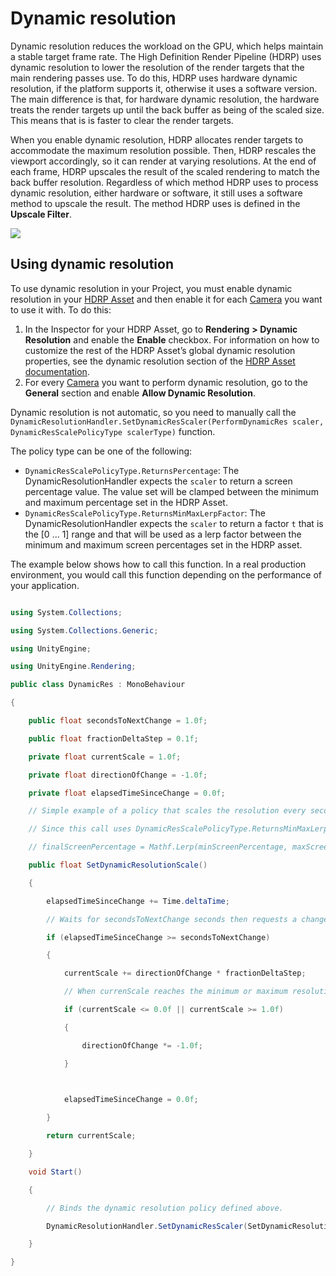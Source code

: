 # Dynamic resolution

Dynamic resolution reduces the workload on the GPU, which helps maintain a stable target frame rate. The High Definition Render Pipeline (HDRP) uses dynamic resolution to lower the resolution of the render targets that the main rendering passes use. To do this, HDRP uses hardware dynamic resolution, if the platform supports it, otherwise it uses a software version. The main difference is that, for hardware dynamic resolution, the hardware treats the render targets up until the back buffer as being of the scaled size. This means that is is faster to clear the render targets.

When you enable dynamic resolution, HDRP allocates render targets to accommodate the maximum resolution possible. Then, HDRP rescales the viewport accordingly, so it can render at varying resolutions. At the end of each frame, HDRP upscales the result of the scaled rendering to match the back buffer resolution. Regardless of which method HDRP uses to process dynamic resolution, either hardware or software, it still uses a software method to upscale the result. The method HDRP uses is defined in the **Upscale Filter**. 

![](Images/DynamicResolution1.png)

## Using dynamic resolution

To use dynamic resolution in your Project, you must enable dynamic resolution in your [HDRP Asset](HDRP-Asset.html) and then enable it for each [Camera](HDRP-Camera.md) you want to use it with. To do this:

1. In the Inspector for your HDRP Asset, go to **Rendering** **> Dynamic Resolution** and enable the **Enable** checkbox. For information on how to customize the rest of the HDRP Asset’s global dynamic resolution properties, see the dynamic resolution section of the [HDRP Asset documentation](HDRP-Asset.html#DynamicResolution).
2. For every [Camera](HDRP-Camera.md) you want to perform dynamic resolution, go to the **General** section and enable **Allow Dynamic Resolution**.

Dynamic resolution is not automatic, so you need to manually call the `DynamicResolutionHandler.SetDynamicResScaler(PerformDynamicRes scaler, DynamicResScalePolicyType scalerType)` function. 

The policy type can be one of the following:

- `DynamicResScalePolicyType.ReturnsPercentage`:  The DynamicResolutionHandler expects the `scaler` to return a screen percentage value. The value set will be clamped between the minimum and maximum percentage set in the HDRP Asset.
- `DynamicResScalePolicyType.ReturnsMinMaxLerpFactor`:  The DynamicResolutionHandler expects the `scaler` to return a factor `t` that is the [0 ... 1] range and that will be used as a lerp factor between the minimum and maximum screen percentages set in the HDRP asset.

The example below shows how to call this function. In a real production environment, you would call this function depending on the performance of your application.




```c#

using System.Collections;

using System.Collections.Generic;

using UnityEngine;

using UnityEngine.Rendering;

public class DynamicRes : MonoBehaviour

{

    public float secondsToNextChange = 1.0f;

    public float fractionDeltaStep = 0.1f;

    private float currentScale = 1.0f;

    private float directionOfChange = -1.0f;

    private float elapsedTimeSinceChange = 0.0f;

    // Simple example of a policy that scales the resolution every secondsToNextChange seconds. 

    // Since this call uses DynamicResScalePolicyType.ReturnsMinMaxLerpFactor, HDRP uses currentScale in the following context:

    // finalScreenPercentage = Mathf.Lerp(minScreenPercentage, maxScreenPercentage, currentScale);

    public float SetDynamicResolutionScale()

    {

        elapsedTimeSinceChange += Time.deltaTime;

        // Waits for secondsToNextChange seconds then requests a change of resolution.

        if (elapsedTimeSinceChange >= secondsToNextChange)

        {

            currentScale += directionOfChange * fractionDeltaStep;

            // When currenScale reaches the minimum or maximum resolution, this switches the direction of resolution change.

            if (currentScale <= 0.0f || currentScale >= 1.0f)

            {

                directionOfChange *= -1.0f;

            }

            

            elapsedTimeSinceChange = 0.0f;

        }

        return currentScale;

    }

    void Start()

    {

        // Binds the dynamic resolution policy defined above.

        DynamicResolutionHandler.SetDynamicResScaler(SetDynamicResolutionScale, DynamicResScalePolicyType.ReturnsMinMaxLerpFactor);

    }

}
```
